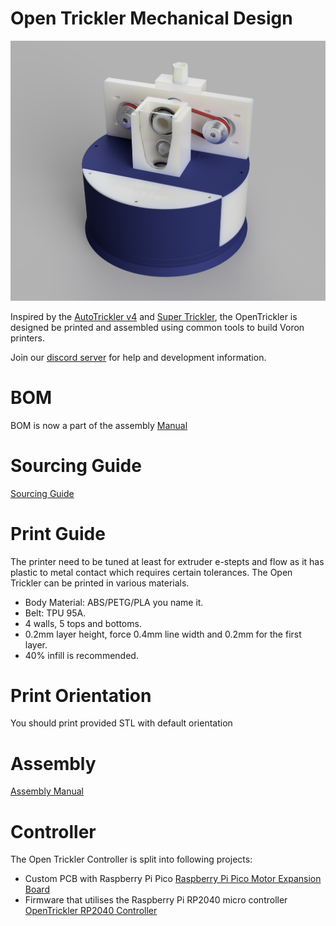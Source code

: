 # Open Trickler Mechanical Design
![render](Resources/render.PNG)

Inspired by the [AutoTrickler v4](https://autotrickler.com/pages/autotrickler-v4) and [Super Trickler](https://supertrickler.com.au/), the OpenTrickler is designed be printed and assembled using common tools to build Voron printers.

Join our [discord server](https://discord.gg/ZhdThA2vrW) for help and development information. 


# BOM
BOM is now a part of the assembly [Manual](Manual/assembly.md#bom)

# Sourcing Guide
[Sourcing Guide](Manual/sourcing_guide.md)

# Print Guide
The printer need to be tuned at least for extruder e-stepts and flow as it has plastic to metal contact which requires certain tolerances. The Open Trickler can be printed in various materials.

 * Body Material: ABS/PETG/PLA you name it.
 * Belt: TPU 95A.
 * 4 walls, 5 tops and bottoms.
 * 0.2mm layer height, force 0.4mm line width and 0.2mm for the first layer.
 * 40% infill is recommended.

# Print Orientation 
You should print provided STL with default orientation


# Assembly 
[Assembly Manual](Manual/assembly.md) 


# Controller
The Open Trickler Controller is split into following projects: 

 * Custom PCB with Raspberry Pi Pico [Raspberry Pi Pico Motor Expansion Board](https://github.com/eamars/RaspberryPi-Pico-Motor-Expansion-Board)
 * Firmware that utilises the Raspberry Pi RP2040 micro controller [OpenTrickler RP2040 Controller](https://github.com/eamars/OpenTrickler-RP2040-Controller)
